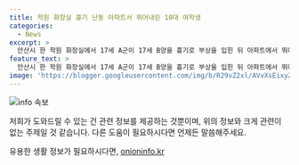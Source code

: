```yaml
---
title: 학원 화장실 흉기 난동 아파트서 뛰어내린 10대 여학생
categories:
  - News
excerpt: >
  안산시 한 학원 화장실에서 17세 A군이 17세 B양을 흉기로 부상을 입힌 뒤 아파트에서 뛰어내려 중태로 발견됐다. 경찰은 수사 중이며 A군과 B양의 현재 상태는 안정적이라고 전했다. 사건에 대한 목격자 진술과 관련자 간의 관계에 대한 조사가 진행 중이다. (150자)
feature_text: >
  안산시 한 학원 화장실에서 17세 A군이 17세 B양을 흉기로 부상을 입힌 뒤 아파트에서 뛰어내려 중태로 발견됐다. 경찰은 수사 중이며 A군과 B양의 현재 상태는 안정적이라고 전했다. 사건에 대한 목격자 진술과 관련자 간의 관계에 대한 조사가 진행 중이다. (150자)
image: 'https://blogger.googleusercontent.com/img/b/R29vZ2xl/AVvXsEixyZcFfHzMRdzZMjFBmAUKJYCLCGyLL1o632UiGVXcaFdKo_bkvkuCioo0uUKlGfBVcT3P84aROyZIXSBEx3Aw5nCQ3pTgDom1WDC4m8eifvWiAmWEEVb4x6G_l8C0QH225ldMjyaFvpxGEBGNO37VmDTDMHGhJPq73UglMfDca1-0aw/s1600/blogspot.png'
---
```


<p><img src="https://blogger.googleusercontent.com/img/b/R29vZ2xl/AVvXsEixyZcFfHzMRdzZMjFBmAUKJYCLCGyLL1o632UiGVXcaFdKo_bkvkuCioo0uUKlGfBVcT3P84aROyZIXSBEx3Aw5nCQ3pTgDom1WDC4m8eifvWiAmWEEVb4x6G_l8C0QH225ldMjyaFvpxGEBGNO37VmDTDMHGhJPq73UglMfDca1-0aw/s1600/blogspot.png" alt="info 속보" /></p>

<p>저희가 도와드릴 수 있는 건 관련 정보를 제공하는 것뿐이며, 위의 정보와 크게 관련이 없는 주제일 것 같습니다. 다른 도움이 필요하시다면 언제든 말씀해주세요.</p>
유용한 생활 정보가 필요하시다면, <a href="https://onioninfo.kr" rel="dofollow">onioninfo.kr</a>


